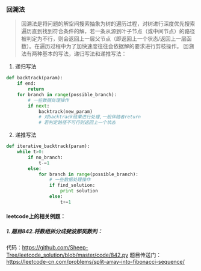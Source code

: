 ### 回溯法
> 回溯法是将问题的解空间搜索抽象为树的遍历过程，对树进行深度优先搜索遍历直到找到符合条件的解，若一条从源到叶子节点（或中间节点）的路径被判定为不行，则会返回上一层父节点（即返回上一个状态/返回上一层函数）。在遍历过程中为了加快速度往往会依据解的要求进行剪枝操作。
回溯法有两种基本的写法，递归写法和递推写法：
1. 递归写法
```python
def backtrack(param):
	if end:
		return
	for branch in range(possible_branch):
		# 一些数据处理操作
		if next:
			backtrack(new_param)
			# 对backtrack结果进行处理,一般伴随者return
			# 若判定路径不可行则返回上一个状态
```
2. 递推写法
```python
def iterative_backtrack(param):
	while t>0:
		if no_branch:
			t-=1
		else:
			for branch in range(possible_branch):
				# 一些数据处理操作
				if find_solution:
					print solution
				else:
					t+=1
```

#### leetcode上的相关例题：
##### 1. 题目842.将数组拆分成斐波那契数列：
代码：https://github.com/Sheep-Tree/leetcode_solution/blob/master/code/842.py
题目传送门：https://leetcode-cn.com/problems/split-array-into-fibonacci-sequence/
